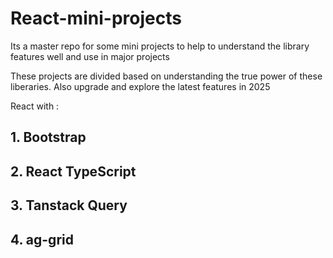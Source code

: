 # React-mini-projects
Its a master repo for some mini projects to help to understand the library features well and use in major projects


These projects are divided based on understanding the true power of these liberaries. Also upgrade and explore the latest features in 2025

React with :

## 1. Bootstrap

## 2. React TypeScript

## 3. Tanstack Query 

## 4. ag-grid